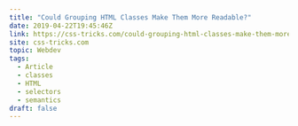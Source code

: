 ```yaml
---
title: "Could Grouping HTML Classes Make Them More Readable?"
date: 2019-04-22T19:45:46Z
link: https://css-tricks.com/could-grouping-html-classes-make-them-more-readable/
site: css-tricks.com
topic: Webdev
tags:
  - Article
  - classes
  - HTML
  - selectors
  - semantics
draft: false
---
```


